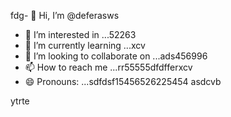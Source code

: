 fdg- 👋 Hi, I’m @deferasws
- 👀 I’m interested in ...52263
- 🌱 I’m currently learning ...xcv
- 💞️ I’m looking to collaborate on ...ads456996
- 📫 How to reach me ...rr55555dfdfferxcv
- 😄 Pronouns: ...sdfdsf15456526225454
asdcvb
<!---5445sdf455dhf5445
deferasws/deferasws is a ✨ special ✨ repository because its `README.md` (this file) appears on your GitHub profile.475reg
You can click the Preview link to take a look at your changes.2062werwdfgdsd
--->
ytrte
